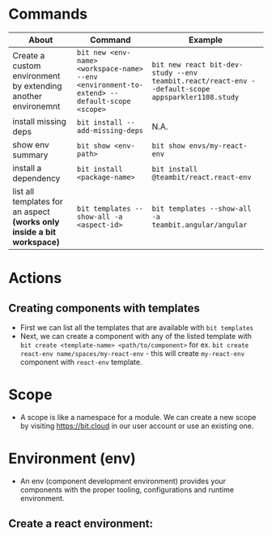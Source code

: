 # Commands

|About|Command|Example
|-|-|-|
|Create a custom environment by extending another environemnt|`bit new <env-name> <workspace-name> --env <environment-to-extend> --default-scope <scope>`|`bit new react bit-dev-study --env teambit.react/react-env --default-scope appsparkler1108.study`
|install missing deps | `bit install --add-missing-deps`|N.A.
|show env summary|`bit show <env-path>`|`bit show envs/my-react-env`|
| install a dependency | `bit install <package-name>` | `bit install @teambit/react.react-env`|
|list all templates for an aspect **(works only inside a bit workspace)** | `bit templates --show-all -a <aspect-id>`| `bit templates --show-all -a teambit.angular/angular`|

# Actions

## Creating components with templates
- First we can list all the templates that are available with `bit templates`
- Next, we can create a component with any of the listed template with `bit create <template-name> <path/to/component>` for ex. `bit create react-env name/spaces/my-react-env` - this will create `my-react-env` component with `react-env` template.


# Scope
- A scope is like a namespace for a module.  We can create a new scope by visiting https://bit.cloud in our user account or use an existing one.

# Environment (env)
- An env (component development environment) provides your components with the proper tooling, configurations and runtime environment.

## Create a react environment:
